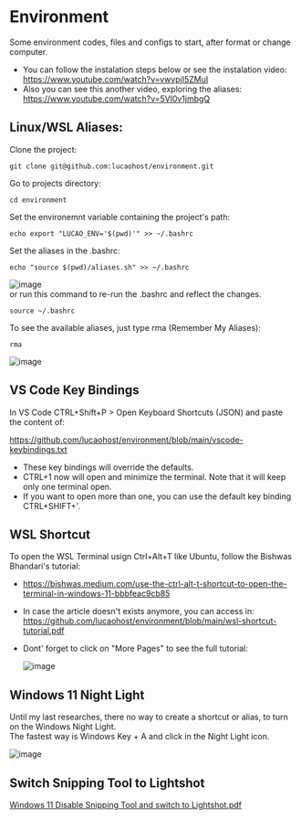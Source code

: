 # Environment
Some environment codes, files and configs to start, after format or change computer.   
- You can follow the instalation steps below or see the instalation video: https://www.youtube.com/watch?v=vwvpjI5ZMuI
- Also you can see this another video, exploring the aliases: https://www.youtube.com/watch?v=5Vl0v1jmbgQ

## Linux/WSL Aliases:
Clone the project:

```
git clone git@github.com:lucaohost/environment.git
```
Go to projects directory:
```
cd environment
```
Set the environemnt variable containing the project's path:
```
echo export "LUCAO_ENV='$(pwd)'" >> ~/.bashrc
```
Set the aliases in the .bashrc:
```
echo "source $(pwd)/aliases.sh" >> ~/.bashrc
```
![image](https://github.com/lucaohost/environment/assets/31621714/b0e384df-02a1-4674-9b91-9d84c75ca4cc)   
or run this command to re-run the .bashrc and reflect the changes.
```
source ~/.bashrc
```
To see the available aliases, just type rma (Remember My Aliases):

```
rma
```
![image](https://github.com/lucaohost/environment/assets/31621714/ca2e752b-23ef-4caa-b676-7fcccae915ec)   


## VS Code Key Bindings
In VS Code CTRL+Shift+P > Open Keyboard Shortcuts (JSON) and paste the content of:

https://github.com/lucaohost/environment/blob/main/vscode-keybindings.txt

* These key bindings will override the defaults.
* CTRL+1 now will open and minimize the terminal. Note that it will keep only one terminal open.
* If you want to open more than one, you can use the default key binding CTRL+SHIFT+'.

## WSL Shortcut
To open the WSL Terminal usign Ctrl+Alt+T like Ubuntu, follow the Bishwas Bhandari's tutorial:
* https://bishwas.medium.com/use-the-ctrl-alt-t-shortcut-to-open-the-terminal-in-windows-11-bbbfeac9cb85
* In case the article doesn't exists anymore, you can access in: https://github.com/lucaohost/environment/blob/main/wsl-shortcut-tutorial.pdf
* Dont' forget to click on "More Pages" to see the full tutorial:
  
  ![image](https://github.com/lucaohost/environment/assets/31621714/990dbe57-8021-4064-b800-0e4d1d910938)

## Windows 11 Night Light   
Until my last researches, there no way to create a shortcut or alias, to turn on the Windows Night Light.   
The fastest way is Windows Key + A and click in the Night Light icon.   

![image](https://github.com/lucaohost/environment/assets/31621714/e2893bc1-61c1-4922-8442-1d83a9a2e6fc)   

## Switch Snipping Tool to Lightshot   
[Windows 11 Disable Snipping Tool and switch to Lightshot.pdf](https://github.com/lucaohost/environment/files/15030381/Windows.11.Disable.Snipping.Tool.and.switch.to.Lightshot.pdf)











